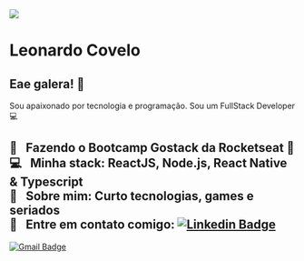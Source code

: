 <img width="auto" src="https://github.githubassets.com/images/mona-whisper.gif">


# Leonardo Covelo

## Eae galera! 👋
Sou apaixonado por tecnologia e programação.
Sou um FullStack Developer :computer:

 :rocket:  &nbsp; Fazendo o Bootcamp Gostack da **Rocketseat** :purple_heart:
 <br/> :computer: &nbsp; Minha stack: ReactJS, Node.js, React Native & Typescript
 <br/> 💬  &nbsp; Sobre mim: Curto tecnologias, games e seriados
 <br/> :email: &nbsp; Entre em contato comigo: [![Linkedin Badge](https://img.shields.io/badge/-LeonardoCovelo-blue?style=flat-square&logo=Linkedin&logoColor=white&link=https://www.linkedin.com/in/leonardo-covelo-da-paz-610a8212a/)](https://www.linkedin.com/in/leonardo-covelo-da-paz-610a8212a/) 
-- 
[![Gmail Badge](https://img.shields.io/badge/-leonardocovelodapaz@gmail.com-c14438?style=flat-square&logo=Gmail&logoColor=white&link=mailto:leonardocovelodapaz@gmail.com)](mailto:leonardocovelodapaz@gmail.com)
